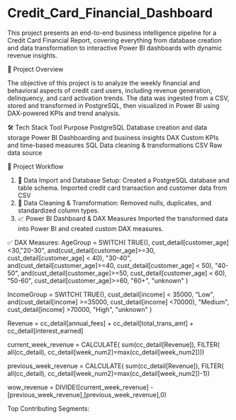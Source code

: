 # Credit_Card_Financial_Dashboard
This project presents an end-to-end business intelligence pipeline for a Credit Card Financial Report, covering everything from database creation and data transformation to interactive Power BI dashboards with dynamic revenue insights.

📌 Project Overview

The objective of this project is to analyze the weekly financial and behavioral aspects of credit card users, including revenue generation, delinquency, and card activation trends. The data was ingested from a CSV, stored and transformed in PostgreSQL, then visualized in Power BI using DAX-powered KPIs and trend analysis.

🛠️ Tech Stack
Tool	Purpose
PostgreSQL	Database creation and data storage
Power BI	Dashboarding and business insights
DAX	Custom KPIs and time-based measures
SQL	Data cleaning & transformations
CSV	Raw data source

🧱 Project Workflow
1. 📂 Data Import and Database Setup: 
  Created a PostgreSQL database and table schema.
  Imported credit card transaction and customer data from CSV
2. 🧹 Data Cleaning & Transformation: 
  Removed nulls, duplicates, and standardized column types.
3. 📈 Power BI Dashboard & DAX Measures
  Imported the transformed data into Power BI and created custom DAX measures.

✅ DAX Measures:
AgeGroup = SWITCH(
    TRUE(),
        cust_detail[customer_age]<30,"20-30",
        and(cust_detail[customer_age]>=30, cust_detail[customer_age] < 40), "30-40",
        and(cust_detail[customer_age]>=40, cust_detail[customer_age] < 50), "40-50",
        and(cust_detail[customer_age]>=50, cust_detail[customer_age] < 60), "50-60",
        cust_detail[customer_age]>=60, "60+",
        "unknown"
)

IncomeGroup = SWITCH(
     TRUE(),
     cust_detail[income] < 35000, "Low",
     and(cust_detail[income] >=35000, cust_detail[income] <70000), "Medium",
     cust_detail[income] >70000, "High",
     "unknown"
     )

Revenue = cc_detail[annual_fees] + cc_detail[total_trans_amt] + cc_detail[interest_earned]

current_week_revenue = CALCULATE(
     sum(cc_detail[Revenue]),
        FILTER(
            all(cc_detail),
                cc_detail[week_num2]=max(cc_detail[week_num2])))

previous_week_revenue = CALCULATE(
     sum(cc_detail[Revenue]),
        FILTER(
            all(cc_detail),
                cc_detail[week_num2]=max(cc_detail[week_num2])-1))

wow_revenue = DIVIDE([current_week_revenue] - [previous_week_revenue],[previous_week_revenue],0)

Top Contributing Segments:
